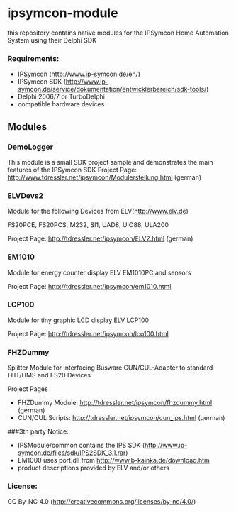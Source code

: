 # ipsymcon-module
this repository contains native modules for the IPSymcon Home Automation System using their Delphi SDK

### Requirements:
* IPSymcon (http://www.ip-symcon.de/en/)
* IPSymcon SDK (http://www.ip-symcon.de/service/dokumentation/entwicklerbereich/sdk-tools/)
* Delphi 2006/7 or TurboDelphi
* compatible hardware devices

## Modules

### DemoLogger
This module is a small SDK project sample and demonstrates the main features of the IPSymcon SDK
Project Page: http://www.tdressler.net/ipsymcon/Modulerstellung.html (german)
### ELVDevs2
Module for the following Devices from ELV(http://www.elv.de)

FS20PCE,
FS20PCS,
M232,
SI1,
UAD8,
UIO88,
ULA200 

Project Page: http://tdressler.net/ipsymcon/ELV2.html (german)

### EM1010
Module for énergy counter display ELV EM1010PC and sensors

Project Page: http://tdressler.net/ipsymcon/em1010.html

### LCP100
Module for tiny graphic LCD display ELV LCP100

Project Page: http://tdressler.net/ipsymcon/lcp100.html

### FHZDummy
Splitter Module for interfacing Busware CUN/CUL-Adapter to standard FHT/HMS and FS20 Devices 

Project Pages
* FHZDummy Module: http://tdressler.net/ipsymcon/fhzdummy.html (german)
* CUN/CUL Scripts: http://tdressler.net/ipsymcon/cun_ips.html (german)

###3th party Notice:
* IPSModule/common contains the IPS SDK (http://www.ip-symcon.de/files/sdk/IPS2SDK_3.1.rar)
* EM1000 uses port.dll from http://www.b-kainka.de/download.htm
* product descriptions provided by ELV and/or others

### License: 
CC By-NC 4.0 (http://creativecommons.org/licenses/by-nc/4.0/)
